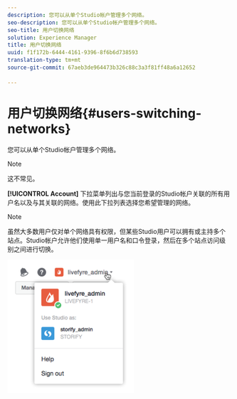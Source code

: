 ```yaml
---
description: 您可以从单个Studio帐户管理多个网络。
seo-description: 您可以从单个Studio帐户管理多个网络。
seo-title: 用户切换网络
solution: Experience Manager
title: 用户切换网络
uuid: f1f172b-6444-4161-9396-8f6b6d738593
translation-type: tm+mt
source-git-commit: 67aeb3de964473b326c88c3a3f81ff48a6a12652

---
```



# 用户切换网络{#users-switching-networks}

您可以从单个Studio帐户管理多个网络。

>[!NOTE]
>
>这不常见。

**[!UICONTROL Account]** 下拉菜单列出与您当前登录的Studio帐户关联的所有用户名以及与其关联的网络。使用此下拉列表选择您希望管理的网络。

>[!NOTE]
>
>虽然大多数用户仅对单个网络具有权限，但某些Studio用户可以拥有或主持多个站点。Studio帐户允许他们使用单一用户名和口令登录，然后在多个站点访问级别之间进行切换。

![](assets/UsersChangeAccount-285x300.png)

